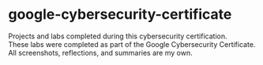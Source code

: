 # google-cybersecurity-certificate
Projects and labs completed during this cybersecurity certification.  
These labs were completed as part of the Google Cybersecurity Certificate.  
All screenshots, reflections, and summaries are my own.
